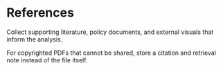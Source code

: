 # References

Collect supporting literature, policy documents, and external visuals that inform the analysis.

For copyrighted PDFs that cannot be shared, store a citation and retrieval note instead of the file itself.
